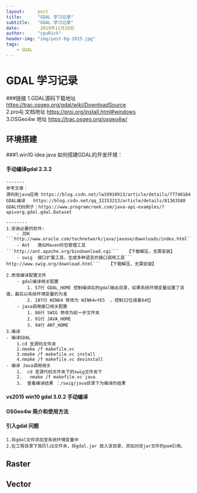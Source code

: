 ```yaml
---  
layout:     post  
title:      "GDAL 学习记录"  
subtitle:   "GDAL 学习记录"  
date:        2019年11月28日  
author:     "cpuRick"  
header-img: "img/post-bg-2015.jpg"  
tags:  
    - GDAL  
---    
```

  

# GDAL 学习记录

###链接
1.GDAL源码下载地址  https://trac.osgeo.org/gdal/wiki/DownloadSource   
2.pro4j 文档地址 https://proj.org/install.html#windows   
3.OSGeo4w 地址 https://trac.osgeo.org/osgeo4w/


## 环境搭建
###1.win10  idea java 如何搭建GDAL的开发环境：
####  手动编译gdal 2.3.2   
    -------
    参考文章：
    源码到java应用 https://blog.csdn.net/lw19910913/article/details/77746164
    GDAL编译   https://blog.csdn.net/qq_32153213/article/details/81363588
    GDAL代码例子：https://www.programcreek.com/java-api-examples/?api=org.gdal.gdal.Dataset  
    
    --------  
    1.安装必要的软件:         
        - JDK  ```http://www.oracle.com/technetwork/java/javase/downloads/index.html```      
        - Ant   类似Maven的包管理工具```http://ant.apache.org/bindownload.cgi```   【下载解压，无需安装】   
        - swig  接口扩展工具，生成多种语言的接口调用工具```​http://www.swig.org/download.html```   【下载解压，无需安装】   
                    
    2.修改编译配置文件   
        - gdal编译相关配置  
            1. 57行 GDAL_HOME 控制编译后的gdal输出目录，如果系统环境变量设置了该值，最后以系统环境变量的为准
            2. 187行 WIN64 修改为 WIN64=YES  ，控制32位或者64位
        - java调用接口相关配置    
            1. 86行 SWIG 修改为前一步文件夹   
            2. 91行 JAVA_HOME    
            3. 94行 ANT_HOME          
    3.编译  
    - 编译GDAL   
        1.cd 至源码文件夹  
        2.nmake /f makefile.vc    
        3.nmake /f makefile.vc install    
        4.nmake /f makefile.vc devinstall  
    - 编译 Java调用相关
        1.  cd 至源代码文件夹下的swig文件夹下   
        2.   nmake /f makefile.vc java   
        3.  查看编译结果 ：/swig/java目录下为编译的结果   
        
        
#### vs2015 win10 gdal 3.0.2 手动编译


#### OSGeo4w 简介和使用方法
 

#### 引入gdal 问题   
    1.将gdal文件添加至系统环境变量中  
    2.在工程目录下简历lib文件夹，将gdal.jar 放入该目录，添加对该jar文件的pom引用。
## Raster  
## Vector  
